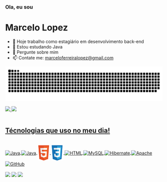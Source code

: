 ### Ola, eu sou

<h1 font-family="Arial">Marcelo Lopez</h1>


- 🔭 Hoje trabalho como estagiário em desenvolvimento back-end
- 🌱 Estou estudando Java
- 💬 Pergunte sobre mim
- 📫 Contate me: marceloferreiralopez@gmail.com

![Snake animation](https://raw.githubusercontent.com/Platane/snk/output/github-contribution-grid-snake.svg)

<div allign="center">
  <a href="https://github.com/MarceloFLopez">
  <img height="180em" src="https://github-readme-stats.vercel.app/api?username=MarceloFLopez&show_icons=true&theme=gotham&include_all_commits=true&count_private=true"/>
  <img height="180em" src="https://github-readme-stats.vercel.app/api/top-langs/?username=MarceloFLopez&layout=compact&langs_count=7&theme=gotham"/>
</div>

</div>
  <br>
  
 <div><h2>Técnologias que uso no meu dia!</h2></div>
  <div style="display: inline_block"><br>  
  <img align="center" alt="Java" height="40" width="60" src="https://cdn.jsdelivr.net/gh/devicons/devicon/icons/c/c-original.svg">
  <img align="center" alt="Java" height="50" width="60" src="https://cdn.jsdelivr.net/gh/devicons/devicon/icons/java/java-original.svg">
  <img align="center" alt="HTML" height="50" width="40" src="https://raw.githubusercontent.com/devicons/devicon/master/icons/html5/html5-original.svg">
  <img align="center" alt="CSS" height="50" width="40" src="https://raw.githubusercontent.com/devicons/devicon/master/icons/css3/css3-original.svg">
   <img align="center" alt="HTML" height="50" width="40" src="https://cdn.jsdelivr.net/gh/devicons/devicon/icons/javascript/javascript-original.svg">
  <img align="center" alt="MySQL" height="80" width="100" src="https://cdn.jsdelivr.net/gh/devicons/devicon/icons/mysql/mysql-original-wordmark.svg">
  <img align="center" alt="Hibernate" height="70" width="120" src="https://www.vectorlogo.zone/logos/hibernate/hibernate-ar21.svg">
  <img align="center" alt="Apache" height="70" width="120" src="https://www.vectorlogo.zone/logos/apache/apache-official.svg">
  <img align="center" alt="GitHub" height="70" width="120" src="https://cdn.jsdelivr.net/gh/devicons/devicon/icons/github/github-original-wordmark.svg">
     
          
</div>  
<br>
<div >
  <a href="https://instagram.com/marceloferreiralopez" target="_blank"><img src="https://img.shields.io/badge/-Instagram-%23E4405F?style=for-the-badge&logo=instagram&logoColor=white" target="_blank"></a>
  <a href = "mailto:marceloferreiralopez@gmail.com"><img src="https://img.shields.io/badge/-Gmail-%23333?style=for-the-badge&logo=gmail&logoColor=white" target="_blank"></a>
  <a href="https://www.linkedin.com/in/marcelo-ferreira-lopez-180970a8/" target="_blank"><img src="https://img.shields.io/badge/-LinkedIn-%230077B5?style=for-the-badge&logo=linkedin&logoColor=white" target="_blank"></a> 
</div>


<div>

  
 
          
